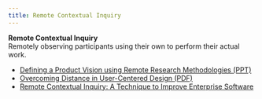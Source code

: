 ```yaml
---
title: Remote Contextual Inquiry
---
```

**Remote Contextual Inquiry**  
Remotely observing participants using their own to perform their actual work.  
*   [Defining a Product Vision using Remote Research Methodologies (PPT)](http://www.usabilityprofessionals.org/usability_resources/conference/2005/safire-UPA-2005.ppt)
*   [Overcoming Distance in User-Centered Design (PDF)](http://www.nada.kth.se/utbildning/grukth/exjobb/rapportlistor/2006/rapporter06/safai_borna_06119.pdf)
*   [Remote Contextual Inquiry: A Technique to Improve Enterprise Software](http://boxesandarrows.com/remote-contextual-inquiry-a-technique-to-improve-enterprise-software/)  
